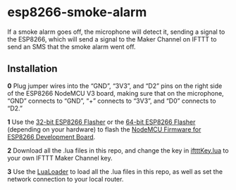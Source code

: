 # esp8266-smoke-alarm
If a smoke alarm goes off, the microphone will detect it, sending a signal to the ESP8266, which will send a signal to the Maker Channel on IFTTT to send an SMS that the smoke alarm went off.

## Installation

**0** Plug jumper wires into the “GND”, “3V3”, and “D2” pins on the right side of the ESP8266 NodeMCU V3 board, making sure that on the microphone, “GND” connects to “GND”, “+” connects to “3V3”, and “D0” connects to “D2.”

**1** Use the [32-bit ESP8266 Flasher](https://github.com/nodemcu/nodemcu-flasher/tree/master/Win32/Release) or the [64-bit ESP8266 Flasher](https://github.com/nodemcu/nodemcu-flasher/tree/master/Win64/Release) (depending on your hardware) to flash the [NodeMCU Firmware for ESP8266 Development Board](https://github.com/nodemcu/nodemcu-firmware).

**2** Download all the .lua files in this repo, and change the key in [iftttKey.lua](https://github.com/sidward35/esp8266-smoke-alarm/blob/master/iftttKey.lua) to your own IFTTT Maker Channel key.

**3** Use the [LuaLoader](https://github.com/GeoNomad/LuaLoader) to load all the .lua files in this repo, as well as set the network connection to your local router.
